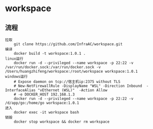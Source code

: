 # workspace

## 流程
    拉取
        git clone https://github.com/InfraAC/workspace.git
    编译
        docker build -t workspace:1.0.1 .
    linux运行
        docker run -d --privileged --name workspace -p 22:22 -v /var/run/docker.sock:/var/run/docker.sock -v /Users/huangzhifeng/workspace:/root/workspace workspace:1.0.1
    windows运行
        # Expose daemon on tcp://宿主机ip:2375 without TLS
        # New-NetFirewallRule -DisplayName "WSL" -Direction Inbound  -InterfaceAlias "vEthernet (WSL)"  -Action Allow
        # -e DOCKER_HOST 192.168.1.3 
        docker run -d --privileged --name workspace -p 22:22 -v /d/app/go:/home/go workspace:1.0.1
    进入
        docker exec -it workspace bash
    销毁
        docker stop workspace && docker rm workspace
